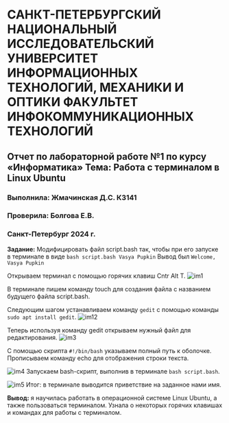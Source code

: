 # САНКТ-ПЕТЕРБУРГСКИЙ НАЦИОНАЛЬНЫЙ ИССЛЕДОВАТЕЛЬСКИЙ УНИВЕРСИТЕТ ИНФОРМАЦИОННЫХ ТЕХНОЛОГИЙ, МЕХАНИКИ И ОПТИКИ ФАКУЛЬТЕТ ИНФОКОММУНИКАЦИОННЫХ ТЕХНОЛОГИЙ
## Отчет по лабораторной работе №1 по курсу «Информатика» Тема: Работа с терминалом в Linux Ubuntu
### Выполнила: Жмачинская Д.С. К3141
### Проверила: Болгова Е.В.
### Санкт-Петербург 2024 г.


**Задание:** Модифицировать файл script.bash так, чтобы при его запуске в терминале в виде `bash script.bash Vasya Pupkin` Вывод был `Welcome, Vasya Pupkin`


Открываем терминал с помощью горячих клавиш Cntr Alt T.
![im1](https://drive.google.com/file/d/1knimNS75a5G2lMpwb6qOg60975jEGrbI/view?usp=sharing)

В терминале пишем команду touch для создания файла с названием будущего файла script.bash.

Следующим шагом устанавливаем команду `gedit` с помощью команды `sudo apt install gedit`.
![im12]([https://github.com/befovis/Infa/blob/main/im2.png](https://drive.google.com/file/d/1oT4A8ToLiYSxle3VG-kir2hxN-nXvE8P/view?usp=sharing))

Теперь используя команду gedit открываем нужный файл для редактирования.
![im3]([https://github.com/befovis/Infa/blob/23aff2df63fd89d5a7130f5599a777da72c35f6e/im3.png](https://drive.google.com/file/d/1ZBNygLGN67lROtimOCbQoJVTznUNwvGZ/view?usp=sharing))

С помощью скрипта `#!/bin/bash` указываем полный путь к оболочке. Прописываем команду echo для отображения строки текста.

![im4]([https://github.com/befovis/Infa/blob/23aff2df63fd89d5a7130f5599a777da72c35f6e/im4.png](https://drive.google.com/file/d/15yL0y7jhUmfk27v8-0lPjR5F68D4sZCz/view?usp=sharing))
Запускаем bash-скрипт, выполнив в терминале `bash script.bash`.

![im5]([https://github.com/befovis/Infa/blob/23aff2df63fd89d5a7130f5599a777da72c35f6e/im5.png](https://drive.google.com/file/d/1OthgIJ8wFki8qOA1_Y0Kd2kstfzth5Ow/view?usp=sharing))
Итог: в терминале выводится приветствие на заданное нами имя.

**Вывод:** я научилась работать в операционной системе Linux Ubuntu, а также пользоваться терминалом.  Узнала о некоторых горячих клавишах  и командах для работы с терминалом.



